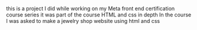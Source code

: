 this is a project I did while working on my Meta front end certification course series
it was part of the course HTML and css in depth
In the course I was asked to make a jewelry shop website using html and css
